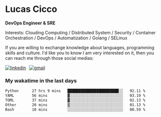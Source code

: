 # Lucas Cicco

**DevOps Engineer & SRE**

Interests: Clouding Computing / Distributed System / Security / Container Orchestration / DevOps / Automatization / Golang / SELinux

If you are willing to exchange knowledge about languages, programming skills and culture. I'd like you to know I am very interested on it, then you can reach me through those social medias:

<div style="display: flex; align-items: center; gap: 10px;">
  <a href="https://www.linkedin.com/in/lucas-vitor-de-cicco" target="_blank">
    <img
      src="https://img.shields.io/badge/-LinkedIn-%230077B5?style=for-the-badge&logo=linkedin&logoColor=white"
      alt="linkedin"
      target="_blank" 
    />
  </a>
  <a href="mailto:lucasvitorx1@gmail.com">
      <img
        src="https://img.shields.io/badge/-Gmail-%23333?style=for-the-badge&logo=gmail&logoColor=white"
        alt="gmail"
        target="_blank"
      />
  </a>
</div>

### My wakatime in the last days

<!--START_SECTION:waka-->

```txt
Python      27 hrs 9 mins   ███████████████████████░░   92.11 %
YAML        56 mins         ▓░░░░░░░░░░░░░░░░░░░░░░░░   03.19 %
TOML        37 mins         ▓░░░░░░░░░░░░░░░░░░░░░░░░   02.13 %
Other       20 mins         ▒░░░░░░░░░░░░░░░░░░░░░░░░   01.13 %
Bash        10 mins         ░░░░░░░░░░░░░░░░░░░░░░░░░   00.59 %
```

<!--END_SECTION:waka-->
